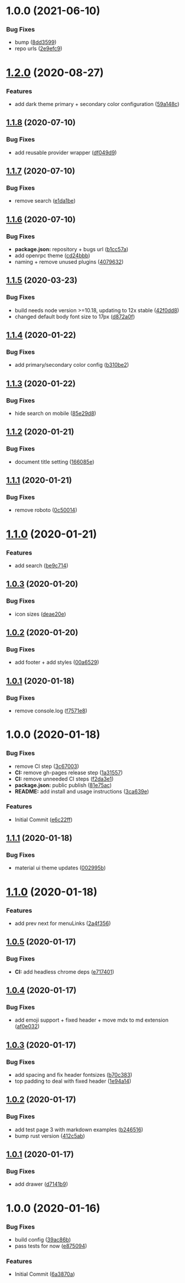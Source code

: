 # 1.0.0 (2021-06-10)


### Bug Fixes

* bump ([8dd3599](https://github.com/shanejonas/gatsby-theme-basic-material-ui/commit/8dd3599c3e6e7488bae4eb7dc75444f08d68e980))
* repo urls ([2e9efc9](https://github.com/shanejonas/gatsby-theme-basic-material-ui/commit/2e9efc9d457318326f95a268a20a7e4a241c2f2c))

# [1.2.0](https://github.com/xops/gatsby-openrpc-theme/compare/1.1.8...1.2.0) (2020-08-27)


### Features

* add dark theme primary + secondary color configuration ([59a148c](https://github.com/xops/gatsby-openrpc-theme/commit/59a148c83496933f8a43b0b57dd5060e9fa2a514))

## [1.1.8](https://github.com/xops/gatsby-openrpc-theme/compare/1.1.7...1.1.8) (2020-07-10)


### Bug Fixes

* add reusable provider wrapper ([df049d9](https://github.com/xops/gatsby-openrpc-theme/commit/df049d904e70669ac1a1e4db1845e238215f1182))

## [1.1.7](https://github.com/xops/gatsby-openrpc-theme/compare/1.1.6...1.1.7) (2020-07-10)


### Bug Fixes

* remove search ([e1da1be](https://github.com/xops/gatsby-openrpc-theme/commit/e1da1be5811ba7f5c27c69da3e6e7752721a854c))

## [1.1.6](https://github.com/xops/gatsby-openrpc-theme/compare/1.1.5...1.1.6) (2020-07-10)


### Bug Fixes

* **package.json:** repository + bugs url ([b1cc57a](https://github.com/xops/gatsby-openrpc-theme/commit/b1cc57a0f33d5853d1b9cf33f62533a8986192d1))
* add openrpc theme ([cd24bbb](https://github.com/xops/gatsby-openrpc-theme/commit/cd24bbb8a26c0b2391a32d451ee8927494797f7d))
* naming + remove unused plugins ([4079632](https://github.com/xops/gatsby-openrpc-theme/commit/40796328690aa8d1c7dec638848d6fb933fb9f48))

## [1.1.5](https://github.com/etclabscore/gatsby-theme-pristine/compare/1.1.4...1.1.5) (2020-03-23)


### Bug Fixes

* build needs node version >=10.18, updating to 12x stable ([42f0dd8](https://github.com/etclabscore/gatsby-theme-pristine/commit/42f0dd8357eed8445ac075160451cd43e80fba55))
* changed default body font size to 17px ([d872a0f](https://github.com/etclabscore/gatsby-theme-pristine/commit/d872a0fff7f2e97a63d1992a34c93de06630ed84))

## [1.1.4](https://github.com/etclabscore/gatsby-theme-pristine/compare/1.1.3...1.1.4) (2020-01-22)


### Bug Fixes

* add primary/secondary color config ([b310be2](https://github.com/etclabscore/gatsby-theme-pristine/commit/b310be2618fafffaa02bc760ae11d7e43ac005fd))

## [1.1.3](https://github.com/etclabscore/gatsby-theme-pristine/compare/1.1.2...1.1.3) (2020-01-22)


### Bug Fixes

* hide search on mobile ([85e29d8](https://github.com/etclabscore/gatsby-theme-pristine/commit/85e29d8eebd8739f3b8c3e9b8c8f3516be360832))

## [1.1.2](https://github.com/etclabscore/gatsby-theme-pristine/compare/1.1.1...1.1.2) (2020-01-21)


### Bug Fixes

* document title setting ([166085e](https://github.com/etclabscore/gatsby-theme-pristine/commit/166085eb20536eaca4158239073a6e4e02789470))

## [1.1.1](https://github.com/etclabscore/gatsby-theme-pristine/compare/1.1.0...1.1.1) (2020-01-21)


### Bug Fixes

* remove roboto ([0c50014](https://github.com/etclabscore/gatsby-theme-pristine/commit/0c50014d17fc2de21755666e505e545daff6a6ec))

# [1.1.0](https://github.com/etclabscore/gatsby-theme-pristine/compare/1.0.3...1.1.0) (2020-01-21)


### Features

* add search ([be9c714](https://github.com/etclabscore/gatsby-theme-pristine/commit/be9c714a6f3d465a9bebf87fed9217d30509ad16))

## [1.0.3](https://github.com/etclabscore/gatsby-theme-pristine/compare/1.0.2...1.0.3) (2020-01-20)


### Bug Fixes

* icon sizes ([deae20e](https://github.com/etclabscore/gatsby-theme-pristine/commit/deae20e2015ecd286b01e72d1d0709ec52d845eb))

## [1.0.2](https://github.com/etclabscore/gatsby-theme-pristine/compare/1.0.1...1.0.2) (2020-01-20)


### Bug Fixes

* add footer + add styles ([00a6529](https://github.com/etclabscore/gatsby-theme-pristine/commit/00a6529d5f22bfbabc13de7157025df7f59a3187))

## [1.0.1](https://github.com/etclabscore/gatsby-theme-pristine/compare/1.0.0...1.0.1) (2020-01-18)


### Bug Fixes

* remove console.log ([f7571e8](https://github.com/etclabscore/gatsby-theme-pristine/commit/f7571e808295acae69be23e1d794df1ac06892da))

# 1.0.0 (2020-01-18)


### Bug Fixes

* remove CI step ([3c67003](https://github.com/etclabscore/gatsby-theme-pristine/commit/3c67003c0c57f1c0b73a4ef0d3f5be04c257c6a0))
* **CI:** remove gh-pages release step ([1a31557](https://github.com/etclabscore/gatsby-theme-pristine/commit/1a315579ef8c935f940e79b047ebf2700f8dc18d))
* **CI:** remove unneeded CI steps ([f2da3e1](https://github.com/etclabscore/gatsby-theme-pristine/commit/f2da3e1c2795ce57701f85ed82e0ba00a8ef48c8))
* **package.json:** public publish ([81e75ac](https://github.com/etclabscore/gatsby-theme-pristine/commit/81e75ac4a905bc7a771529a4bb78b837d3d63d0b))
* **README:** add install and usage instructions ([3ca639e](https://github.com/etclabscore/gatsby-theme-pristine/commit/3ca639ef1cd8dc6d87b16515d4fe516dda411494))


### Features

* Initial Commit ([e6c22ff](https://github.com/etclabscore/gatsby-theme-pristine/commit/e6c22ff461ec59d02f4819a56c09b249ef6cb576))

## [1.1.1](https://github.com/etclabscore/pristine-typescript-gatsby-react-material-ui/compare/1.1.0...1.1.1) (2020-01-18)


### Bug Fixes

* material ui theme updates ([002995b](https://github.com/etclabscore/pristine-typescript-gatsby-react-material-ui/commit/002995b924dc2ca3941d7791d3b71b531fa36fab))

# [1.1.0](https://github.com/etclabscore/pristine-typescript-gatsby-react-material-ui/compare/1.0.5...1.1.0) (2020-01-18)


### Features

* add prev next for menuLinks ([2a4f356](https://github.com/etclabscore/pristine-typescript-gatsby-react-material-ui/commit/2a4f3569731ba9beb55a4e154c95a7a3bf01cc24))

## [1.0.5](https://github.com/etclabscore/pristine-typescript-gatsby-react-material-ui/compare/1.0.4...1.0.5) (2020-01-17)


### Bug Fixes

* **CI:** add headless chrome deps ([e717401](https://github.com/etclabscore/pristine-typescript-gatsby-react-material-ui/commit/e71740118eaf3ec9d8d281b6416c8b36f76c48f6))

## [1.0.4](https://github.com/etclabscore/pristine-typescript-gatsby-react-material-ui/compare/1.0.3...1.0.4) (2020-01-17)


### Bug Fixes

* add emoji support + fixed header + move mdx to md extension ([af0e032](https://github.com/etclabscore/pristine-typescript-gatsby-react-material-ui/commit/af0e03202ecde087ce01bce282e0a5883875da9d))

## [1.0.3](https://github.com/etclabscore/pristine-typescript-gatsby-react-material-ui/compare/1.0.2...1.0.3) (2020-01-17)


### Bug Fixes

* add spacing and fix header fontsizes ([b70c383](https://github.com/etclabscore/pristine-typescript-gatsby-react-material-ui/commit/b70c3834fff98975cbd46a03c9e6d4af4bf97d82))
* top padding to deal with fixed header ([1e94a14](https://github.com/etclabscore/pristine-typescript-gatsby-react-material-ui/commit/1e94a144965d7faf66da4615d5d105ac3ecfdfa9))

## [1.0.2](https://github.com/etclabscore/pristine-typescript-gatsby-react-material-ui/compare/1.0.1...1.0.2) (2020-01-17)


### Bug Fixes

* add test page 3 with markdown examples ([b246516](https://github.com/etclabscore/pristine-typescript-gatsby-react-material-ui/commit/b24651690c7e055479e443eb13ed51b78f0a6129))
* bump rust version ([412c5ab](https://github.com/etclabscore/pristine-typescript-gatsby-react-material-ui/commit/412c5ab50083c764f9e482ee36c2ccae9ee3751b))

## [1.0.1](https://github.com/etclabscore/pristine-typescript-gatsby-react-material-ui/compare/1.0.0...1.0.1) (2020-01-17)


### Bug Fixes

* add drawer ([d7141b9](https://github.com/etclabscore/pristine-typescript-gatsby-react-material-ui/commit/d7141b9fd115e00cba12139feac3ab750ad816bd))

# 1.0.0 (2020-01-16)


### Bug Fixes

* build config ([39ac86b](https://github.com/etclabscore/pristine-typescript-gatsby-react-material-ui/commit/39ac86bcfc5475f7bb4e15b60b6d1ddf617b37a3))
* pass tests for now ([e875094](https://github.com/etclabscore/pristine-typescript-gatsby-react-material-ui/commit/e875094e14996d5b4f6822aea2884199f2926cb7))


### Features

* Initial Commit ([6a3870a](https://github.com/etclabscore/pristine-typescript-gatsby-react-material-ui/commit/6a3870aa91a9df11a3970e578b689975f4e41447))
